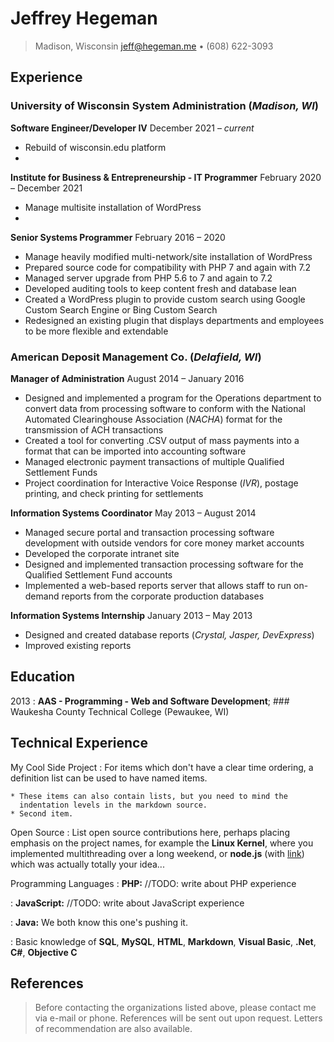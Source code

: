 
Jeffrey Hegeman
============
> Madison, Wisconsin 
<jeff@hegeman.me> • (608) 622-3093

Experience
----------
### University of Wisconsin System Administration (*Madison, WI*)
**Software Engineer/Developer IV** December 2021 – *current*
* Rebuild of wisconsin.edu platform
* 
**Institute for Business & Entrepreneurship - IT Programmer** February 2020 – December 2021
* Manage multisite installation of WordPress
* 

**Senior Systems Programmer** February 2016 – 2020 
* Manage heavily modified multi-network/site installation of WordPress
* Prepared source code for compatibility with PHP 7 and again with 7.2 
* Managed server upgrade from PHP 5.6 to 7 and again to 7.2
* Developed auditing tools to keep content fresh and database lean
* Created a WordPress plugin to provide custom search using Google Custom Search Engine or Bing Custom Search 
* Redesigned an existing plugin that displays departments and employees to be more flexible and extendable 

### American Deposit Management Co. (*Delafield, WI*)

**Manager of Administration** August 2014 – January 2016
* Designed and implemented a program for the Operations department to convert data from processing software to conform with the National Automated Clearinghouse Association (*NACHA*) format for the transmission of ACH transactions 
* Created a tool for converting .CSV output of mass payments into a format that can be imported into accounting software 
* Managed electronic payment transactions of multiple Qualified Settlement Funds 
* Project coordination for Interactive Voice Response (*IVR*), postage printing, and check printing for settlements

**Information Systems Coordinator** May 2013 – August 2014 
* Managed secure portal and transaction processing software development with outside vendors for core money market accounts 
* Developed the corporate intranet site 
* Designed and implemented transaction processing software for the Qualified Settlement Fund accounts 
* Implemented a web-based reports server that allows staff to run on-demand reports from the corporate production databases 

**Information Systems Internship** January 2013 – May 2013 
* Designed and created database reports (*Crystal, Jasper, DevExpress*) 
* Improved existing reports


Education
---------

2013
:   **AAS - Programming - Web and Software Development**; ### Waukesha County Technical College (Pewaukee, WI)

Technical Experience
--------------------

My Cool Side Project
:   For items which don't have a clear time ordering, a definition
    list can be used to have named items.

    * These items can also contain lists, but you need to mind the
      indentation levels in the markdown source.
    * Second item.

Open Source
:   List open source contributions here, perhaps placing emphasis on
    the project names, for example the **Linux Kernel**, where you
    implemented multithreading over a long weekend, or **node.js**
    (with [link](http://nodejs.org)) which was actually totally
    your idea...

Programming Languages
:   **PHP:** //TODO: write about PHP experience

:   **JavaScript:** //TODO: write about JavaScript experience

:   **Java:** We both know this one's pushing
    it.

:   Basic knowledge of **SQL**, **MySQL**, **HTML**, **Markdown**, **Visual Basic**, **.Net**, **C#**, **Objective C**

References
----------------------------------------
> Before contacting the organizations listed above, please contact me via e-mail or phone. References will be sent out upon request. Letters of recommendation are also available.


